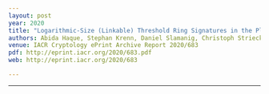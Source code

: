 ```yaml
---
layout: post
year: 2020
title: "Logarithmic-Size (Linkable) Threshold Ring Signatures in the Plain Model"
authors: Abida Haque, Stephan Krenn, Daniel Slamanig, Christoph Striecks
venue: IACR Cryptology ePrint Archive Report 2020/683
pdf: http://eprint.iacr.org/2020/683.pdf
web: http://eprint.iacr.org/2020/683

---
```



---


